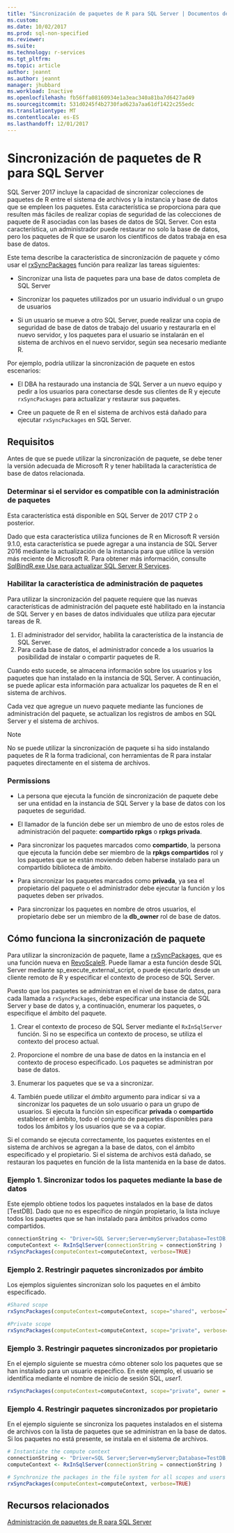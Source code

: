 ```yaml
---
title: "Sincronización de paquetes de R para SQL Server | Documentos de Microsoft"
ms.custom: 
ms.date: 10/02/2017
ms.prod: sql-non-specified
ms.reviewer: 
ms.suite: 
ms.technology: r-services
ms.tgt_pltfrm: 
ms.topic: article
author: jeannt
ms.author: jeannt
manager: jhubbard
ms.workload: Inactive
ms.openlocfilehash: fb56ffa08160934e1a3eac340a81ba7d6427ad49
ms.sourcegitcommit: 531d0245f4b2730fad623a7aa61df1422c255edc
ms.translationtype: MT
ms.contentlocale: es-ES
ms.lasthandoff: 12/01/2017
---
```

# <a name="r-package-synchronization-for-sql-server"></a>Sincronización de paquetes de R para SQL Server

SQL Server 2017 incluye la capacidad de sincronizar colecciones de paquetes de R entre el sistema de archivos y la instancia y base de datos que se empleen los paquetes.
Esta característica se proporciona para que resulten más fáciles de realizar copias de seguridad de las colecciones de paquete de R asociadas con las bases de datos de SQL Server. Con esta característica, un administrador puede restaurar no solo la base de datos, pero los paquetes de R que se usaron los científicos de datos trabaja en esa base de datos.

Este tema describe la característica de sincronización de paquete y cómo usar el [rxSyncPackages](https://docs.microsoft.com/r-server/r-reference/revoscaler/rxsyncpackages) función para realizar las tareas siguientes:

+ Sincronizar una lista de paquetes para una base de datos completa de SQL Server

+ Sincronizar los paquetes utilizados por un usuario individual o un grupo de usuarios

+ Si un usuario se mueve a otro SQL Server, puede realizar una copia de seguridad de base de datos de trabajo del usuario y restaurarla en el nuevo servidor, y los paquetes para el usuario se instalarán en el sistema de archivos en el nuevo servidor, según sea necesario mediante R.

Por ejemplo, podría utilizar la sincronización de paquete en estos escenarios:

+ El DBA ha restaurado una instancia de SQL Server a un nuevo equipo y pedir a los usuarios para conectarse desde sus clientes de R y ejecute `rxSyncPackages` para actualizar y restaurar sus paquetes.

+ Cree un paquete de R en el sistema de archivos está dañado para ejecutar `rxSyncPackages` en SQL Server.

## <a name="requirements"></a>Requisitos

Antes de que se puede utilizar la sincronización de paquete, se debe tener la versión adecuada de Microsoft R y tener habilitada la característica de base de datos relacionada.

### <a name="determine-whether-your-server-supports-package-management"></a>Determinar si el servidor es compatible con la administración de paquetes

Esta característica está disponible en SQL Server de 2017 CTP 2 o posterior.

Dado que esta característica utiliza funciones de R en Microsoft R versión 9.1.0, esta característica se puede agregar a una instancia de SQL Server 2016 mediante la actualización de la instancia para que utilice la versión más reciente de Microsoft R. Para obtener más información, consulte [SqlBindR.exe Use para actualizar SQL Server R Services](use-sqlbindr-exe-to-upgrade-an-instance-of-sql-server.md).

### <a name="enable-the-package-management-feature"></a>Habilitar la característica de administración de paquetes

Para utilizar la sincronización del paquete requiere que las nuevas características de administración del paquete esté habilitado en la instancia de SQL Server y en bases de datos individuales que utiliza para ejecutar tareas de R.

1. El administrador del servidor, habilita la característica de la instancia de SQL Server.
2. Para cada base de datos, el administrador concede a los usuarios la posibilidad de instalar o compartir paquetes de R.

Cuando esto sucede, se almacena información sobre los usuarios y los paquetes que han instalado en la instancia de SQL Server. A continuación, se puede aplicar esta información para actualizar los paquetes de R en el sistema de archivos.

Cada vez que agregue un nuevo paquete mediante las funciones de administración del paquete, se actualizan los registros de ambos en SQL Server y el sistema de archivos.

> [!NOTE]
> No se puede utilizar la sincronización de paquete si ha sido instalando paquetes de R la forma tradicional, con herramientas de R para instalar paquetes directamente en el sistema de archivos.
### <a name="permissions"></a>Permissions

+ La persona que ejecuta la función de sincronización de paquete debe ser una entidad en la instancia de SQL Server y la base de datos con los paquetes de seguridad.

+ El llamador de la función debe ser un miembro de uno de estos roles de administración del paquete: **compartido rpkgs** o **rpkgs privada**.

+ Para sincronizar los paquetes marcados como **compartido**, la persona que ejecuta la función debe ser miembro de la **rpkgs compartidos** rol y los paquetes que se están moviendo deben haberse instalado para un compartido biblioteca de ámbito.

+ Para sincronizar los paquetes marcados como **privada**, ya sea el propietario del paquete o el administrador debe ejecutar la función y los paquetes deben ser privados.

+ Para sincronizar los paquetes en nombre de otros usuarios, el propietario debe ser un miembro de la **db_owner** rol de base de datos.

## <a name="how-package-synchronization-works"></a>Cómo funciona la sincronización de paquete

Para utilizar la sincronización de paquete, llame a [rxSyncPackages](https://docs.microsoft.com/r-server/r-reference/revoscaler/rxsyncpackages), que es una función nueva en [RevoScaleR](https://docs.microsoft.com/r-server/r-reference/revoscaler/revoscaler). Puede llamar a esta función desde SQL Server mediante sp_execute_external_script, o puede ejecutarlo desde un cliente remoto de R y especificar el contexto de proceso de SQL Server. 

Puesto que los paquetes se administran en el nivel de base de datos, para cada llamada a `rxSyncPackages`, debe especificar una instancia de SQL Server y base de datos y, a continuación, enumerar los paquetes, o especifique el ámbito del paquete.

1. Crear el contexto de proceso de SQL Server mediante el `RxInSqlServer` función. Si no se especifica un contexto de proceso, se utiliza el contexto del proceso actual.

2. Proporcione el nombre de una base de datos en la instancia en el contexto de proceso especificado. Los paquetes se administran por base de datos.

3. Enumerar los paquetes que se va a sincronizar.

4.  También puede utilizar el *ámbito* argumento para indicar si va a sincronizar los paquetes de un solo usuario o para un grupo de usuarios. Si ejecuta la función sin especificar **privada** o **compartido** establecer el ámbito, todo el conjunto de paquetes disponibles para todos los ámbitos y los usuarios que se va a copiar.

Si el comando se ejecuta correctamente, los paquetes existentes en el sistema de archivos se agregan a la base de datos, con el ámbito especificado y el propietario. Si el sistema de archivos está dañado, se restauran los paquetes en función de la lista mantenida en la base de datos.

### <a name="example-1-synchronize-all-package-by-database"></a>Ejemplo 1. Sincronizar todos los paquetes mediante la base de datos

Este ejemplo obtiene todos los paquetes instalados en la base de datos [TestDB]. Dado que no es específico de ningún propietario, la lista incluye todos los paquetes que se han instalado para ámbitos privados como compartidos.

```R
connectionString <- "Driver=SQL Server;Server=myServer;Database=TestDB;Trusted_Connection=True;"
computeContext <- RxInSqlServer(connectionString = connectionString )
rxSyncPackages(computeContext=computeContext, verbose=TRUE)
```

### <a name="example-2-restrict-synchronized-packages-by-scope"></a>Ejemplo 2. Restringir paquetes sincronizados por ámbito

Los ejemplos siguientes sincronizan solo los paquetes en el ámbito especificado.

```R
#Shared scope
rxSyncPackages(computeContext=computeContext, scope="shared", verbose=TRUE)

#Private scope
rxSyncPackages(computeContext=computeContext, scope="private", verbose=TRUE)
```

### <a name="example-3-restrict-synchronized-packages-by-owner"></a>Ejemplo 3. Restringir paquetes sincronizados por propietario

En el ejemplo siguiente se muestra cómo obtener solo los paquetes que se han instalado para un usuario específico. En este ejemplo, el usuario se identifica mediante el nombre de inicio de sesión SQL, *user1*.

```R
rxSyncPackages(computeContext=computeContext, scope="private", owner = "user1", verbose=TRUE))
```

### <a name="example-4-restrict-synchronized-packages-by-owner"></a>Ejemplo 4. Restringir paquetes sincronizados por propietario

En el ejemplo siguiente se sincroniza los paquetes instalados en el sistema de archivos con la lista de paquetes que se administran en la base de datos. Si los paquetes no está presente, se instala en el sistema de archivos.

```R
# Instantiate the compute context
connectionString <- "Driver=SQL Server;Server=myServer;Database=TestDB;Trusted_Connection=True;"
computeContext <- RxInSqlServer(connectionString = connectionString )

# Synchronize the packages in the file system for all scopes and users
rxSyncPackages(computeContext=computeContext, verbose=TRUE)
```

## <a name="related-resources"></a>Recursos relacionados

[Administración de paquetes de R para SQL Server](r-package-management-for-sql-server-r-services.md)
